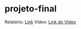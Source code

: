 # projeto-final

Relatório: [Link](projeto-final.pdf)
Vídeo: [Link do Vídeo](https://www.youtube.com/watch?v=AEvItHQYOMs)